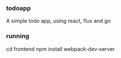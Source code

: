 ### todoapp
A simple todo app, using react, flux and go

### running
cd frontend
npm install
webpack-dev-server
